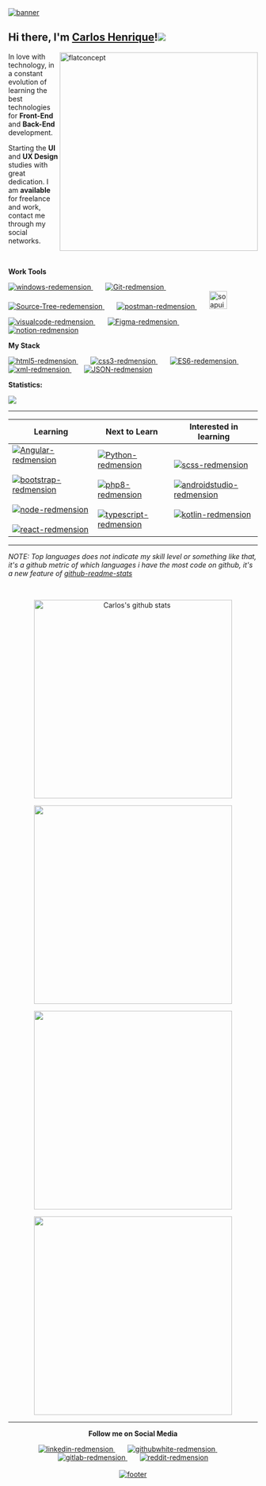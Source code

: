 <a href="#">
    <img width="auto" src="https://i.ibb.co/XS68v06/banner.png" alt="banner" border="0" />
</a>

## Hi there, I'm [Carlos Henrique]()!<a href="#"><img src="https://github.githubassets.com/images/icons/emoji/octocat.png"></a>

<a href="#">
    <img src="https://i.ibb.co/zPZrdcM/flatdesignconcept.png" min-width="400px" max-width="400px" width="400px" align="right" alt="flatconcept">
</a>

<p align="left">
    In love with
    technology, in a constant evolution of learning the best technologies for <strong>Front-End</strong>
    and <strong>Back-End</strong> development.
</p>

<p align="left">
    Starting the <strong>UI</strong> and <strong>UX Design</strong> studies with great dedication. I am <strong>available</strong> for freelance and work, contact me through my social networks.
</p>
    <br>

**Work Tools**

<p>
</p>

<p align="left">
        <a href="https://www.microsoft.com/pt-br/windows/" target="_blank">
        <img src="https://i.ibb.co/NFXK02X/windows-redemension.png" alt="windows-redemension" title="Windows 10" border="0" />
        </a>&ensp;&ensp;&ensp;
              <a href="https://git-scm.com/" target="_blank">
              <img src="https://i.ibb.co/6ZQCtTp/Git-redmension.png" alt="Git-redmension" title="Git" border="0" />
              </a>&ensp;&ensp;&ensp;
                    <a href="https://www.sourcetreeapp.com/" target="_blank">
                    <img src="https://i.ibb.co/kxWq8b0/Source-Tree-redemension.png" alt="Source-Tree-redemension" title="Sourcetree" border="0" />
                        </a>&ensp;&ensp;&ensp;
                        <a href="https://www.postman.com/" target="_blank">
                        <img src="https://i.ibb.co/0yc9N97/postman-redmension.png" alt="postman-redmension"  title="Postman"border="0" />
                        </a>&ensp;&ensp;&ensp;
                              <a href="https://www.soapui.org/" target="_blank">
                              <img src="https://i.ibb.co/cF1Pyn8/soapui-redmension.png" width="36px" alt="soapui-redmension" title ="Soap-UI" border="0" />
                        </a>
</p>

<p align="left">
    <a href="https://code.visualstudio.com/" target="_blank">
    <img src="https://i.ibb.co/4VFjd1t/visualcode-redmension.png" alt="visualcode-redmension" title="VS Code" border="0" />
    </a>&ensp;&ensp;&ensp;
        <a href="https://www.figma.com/" target="_blank">
        <img src="https://i.ibb.co/K737QdN/Figma-redmension.png" alt="Figma-redmension" title="Figma"border="0" />
        </a>&ensp;&ensp;&ensp;
            <a href="https://www.notion.so/login" target="_blank">
            <img src="https://i.ibb.co/jG5GySm/notion-redmension.png" alt="notion-redmension" title="Notion" border="0" />
            </a>
</p>


**My Stack**

<p>
</p>

<p align="left">
    <a href="https://developer.mozilla.org/pt-BR/docs/Web/HTML/HTML5">
    <img src="https://i.ibb.co/Q9x7wn0/html5-redmension.png" alt="html5-redmension" title="HTML5" border="0" />
    </a>&ensp;&ensp;&ensp;
        <a href="https://www.w3schools.com/css/">
        <img src="https://i.ibb.co/zZtwrHv/css3-redmension.png" alt="css3-redmension" title="CSS3" border="0" />
        </a>&ensp;&ensp;&ensp;
            <a href="https://www.ecma-international.org/publications-and-standards/standards/ecma-262/">
            <img src="https://i.ibb.co/1vZNsFg/ES6-redemension.png" alt="ES6-redemension" title="ECMAScript" border="0" />
            </a>&ensp;&ensp;&ensp;
                <a href="https://www.w3.org/TR/REC-xml/">
                <img src="https://i.ibb.co/Sx1SRs8/xml-redmension.png" alt="xml-redmension" title="XML" border="0" />
                </a>&ensp;&ensp;&ensp;
                      <a href="https://www.json.org/json-en.html">
                      <img src="https://i.ibb.co/WD3shv6/JSON-redmension.png" alt="JSON-redmension" title="JSON" border="0" />
                      </a>
</p>


**Statistics:**

![](https://komarev.com/ghpvc/?username=devCarlosHenSil&color=blueviolet&style=flat)

---

<table width="100%">
  <thead>
    <tr>
      <th>Learning</th>
      <th>Next to Learn</th>
      <th>Interested in learning</th>
    </tr>
  </thead>
  <tbody>
    <tr>
      <td>
            <a href="https://angular.io/">
            <img src="https://i.ibb.co/fSHpZcK/Angular-redmension.png" alt="Angular-redmension" title="Angular"  border="0" />
            </a>&ensp;&ensp;&ensp;
                  <a href="https://getbootstrap.com/">
                  <img src="https://i.ibb.co/y4khFPj/bootstrap-redmension.png" alt="bootstrap-redmension" title="Bootstrap" border="0" />
                  </a>&ensp;&ensp;&ensp;
                      <a href="https://nodejs.org/en/">
                      <img src="https://i.ibb.co/7Ns7b5W/node-redmension.png" alt="node-redmension" title="Node.Js" border="0" />
                      </a>&ensp;&ensp;&ensp;
                          <a href="https://pt-br.reactjs.org/">
                          <img src="https://i.ibb.co/TccNxn6/react-redmension.png" alt="react-redmension" title="React" border="0" />
                          </a> 
      </td>
      <td>
        <a href="https://www.python.org/">
        <img src="https://i.ibb.co/zZt8gcN/Python-redmension.png" alt="Python-redmension" title="Python" border="0" />
        </a>&ensp;&ensp;&ensp;
              <a href="https://www.php.net/">
              <img src="https://i.ibb.co/JzxTTLP/php8-redmension.png" alt="php8-redmension" alt="php8-redmension" title="PHP8" border="0" />
              </a>&ensp;&ensp;&ensp;
                  <a href="https://www.typescriptlang.org/">
                  <img src="https://i.ibb.co/TM7HFJb/typescript-redmension.png" alt="typescript-redmension" title="TypeScript" border="0" />
                  </a>
      </td>
      <td>
        <a href="https://sass-lang.com/documentation/syntax">
        <img src="https://i.ibb.co/FsGpytB/scss-redmension.png" alt="scss-redmension" title="SCSS" border="0" />
        </a>&ensp;&ensp;&ensp;
              <a href="https://developer.android.com/studio">
              <img src="https://i.ibb.co/fQP8ZtY/androidstudio-redmension.png" alt="androidstudio-redmension" title="Android Studio" border="0" />
              </a>&ensp;&ensp;&ensp;
                    <a href="https://kotlinlang.org/">
                    <img src="https://i.ibb.co/YPTFgHF/kotlin-redmension.png" alt="kotlin-redmension" title="Kotlin" border="0" />
                    </a>
      </td>       
    </tr>
  </tbody>
</table>

</p>

---


_NOTE: Top languages does not indicate my skill level or something like that, it's a github metric of which languages i have the most code on github, it's a new feature of [github-readme-stats](https://github.com/anuraghazra/github-readme-stats)_

<br/>

<center>
    <tr>
      <td>
        <p align="center">
          <a href="#">
          <img width="400px" align="center" src="https://github-readme-stats.vercel.app/api?username=devCarlosHenSil&hide_border=true&show_icons=true&include_all_commits=true&theme=synthwave" alt="Carlos's github stats" border="0" />
          </a>
       </p>
      </td>
    </tr>
      <td>
        <p align="center">
          <a href="#">
          <img width="400px" align="center" src="https://github-readme-stats.vercel.app/api/top-langs?username=devCarlosHenSil&hide_border=true&layout=compact&langs_count=20&theme=synthwave" border="0" />
          </a>
       </p>
      </td>
    <tr>
      <td>
        <p align="center">
          <a href="#">
          <img width="400px" align="center" src="https://github-readme-stats.vercel.app/api/wakatime?username=devXcodeZero&hide_border=true&theme=synthwave&langs_count=20&layout=compact&v2&" border="0" />
          </a>
        </p>
      </td>
    </tr>
    <tr>
      <td>
      <p align="center">
        <a href="#">
          <img width="400px" align="center" src="https://github-readme-streak-stats.herokuapp.com/?user=devCarlosHenSil&hide_border=true&theme=synthwave" border="0" />
          </a>
      </p>
      </td>
    </tr>

</center>

---
<p align="center">
<strong>Follow me on Social Media</strong>
</p>
<p>
</p>

<p align="center">
    <a href="https://www.linkedin.com/in/carlos-henrique-silva-dev/" target="_blank">
    <img src="https://i.ibb.co/2sC0pB6/linkedin-redmension.png" alt="linkedin-redmension" title="Linkedin" border="0" />
    </a>&ensp;&ensp;&ensp;
        <a href="https://github.com/devCarlosHenSil"target="_blank">
        <img src="https://i.ibb.co/23MV8MP/githubwhite-redmension.png" alt="githubwhite-redmension" title="GitHub" border="0" />
        </a>&ensp;&ensp;&ensp;
            <a href="#"target="_blank">
            <img src="https://i.ibb.co/YdbgMTG/gitlab-redmension.png" alt="gitlab-redmension" title="GitLab" border="0" />
            </a>&ensp;&ensp;&ensp;
                <a href="https://www.reddit.com/user/LendaryStarkS"target="_blank">
                <img src="https://i.ibb.co/TWnGSvT/reddit-redmension.png" alt="reddit-redmension" title="Reddit" border="0" />
                </a>
                          <br/>
                          <br/>
<a href="#">
    <img width= "auto" src="https://i.ibb.co/2KTf5Lh/footer.png" alt="footer" border="0" />
</a>